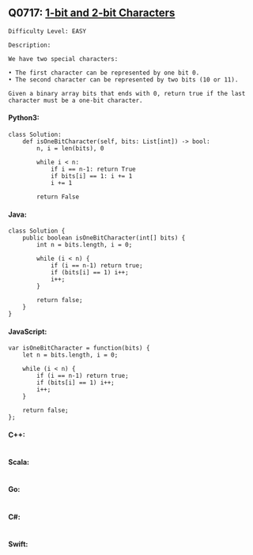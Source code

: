 ## Q0717: [1-bit and 2-bit Characters](https://leetcode.com/problems/1-bit-and-2-bit-characters/)

```
Difficulty Level: EASY
```

```
Description:

We have two special characters:

• The first character can be represented by one bit 0.
• The second character can be represented by two bits (10 or 11).

Given a binary array bits that ends with 0, return true if the last character must be a one-bit character.
```

#### Python3:

```
class Solution:
    def isOneBitCharacter(self, bits: List[int]) -> bool:
        n, i = len(bits), 0

        while i < n:
            if i == n-1: return True
            if bits[i] == 1: i += 1
            i += 1

        return False
```

#### Java:

```
class Solution {
    public boolean isOneBitCharacter(int[] bits) {
        int n = bits.length, i = 0;

        while (i < n) {
            if (i == n-1) return true;
            if (bits[i] == 1) i++;
            i++;
        }

        return false;
    }
}
```

#### JavaScript:

```
var isOneBitCharacter = function(bits) {
    let n = bits.length, i = 0;

    while (i < n) {
        if (i == n-1) return true;
        if (bits[i] == 1) i++;
        i++;
    }

    return false;
};
```

#### C++:

```

```

#### Scala:

```

```

#### Go:

```

```

#### C#:

```

```

#### Swift:

```

```